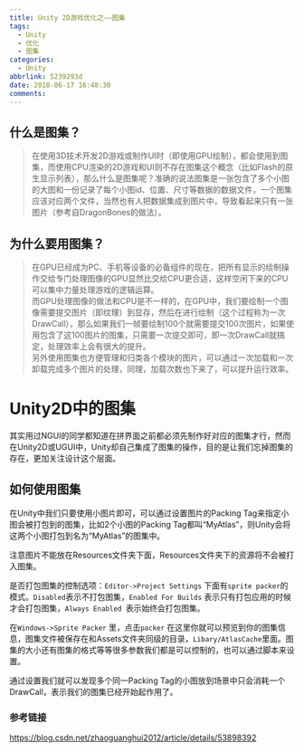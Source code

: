 ```yaml
---
title: Unity 2D游戏优化之——图集
tags:
  - Unity
  - 优化
  - 图集
categories:
  - Unity
abbrlink: 5239293d
date: 2018-06-17 16:48:30
comments:
---
```

## 什么是图集？
> 在使用3D技术开发2D游戏或制作UI时（即使用GPU绘制），都会使用到图集，而使用CPU渲染的2D游戏和UI则不存在图集这个概念（比如Flash的原生显示列表），那么什么是图集呢？<!-- more -->准确的说法图集是一张包含了多个小图的大图和一份记录了每个小图id、位置、尺寸等数据的数据文件，一个图集应该对应两个文件，当然也有人把数据集成到图片中，导致看起来只有一张图片（参考自DragonBones的做法）。
## 为什么要用图集？
> 在GPU已经成为PC、手机等设备的必备组件的现在，把所有显示的绘制操作交给专门处理图像的GPU显然比交给CPU更合适，这样空闲下来的CPU可以集中力量处理游戏的逻辑运算。  
而GPU处理图像的做法和CPU是不一样的，在GPU中，我们要绘制一个图像需要提交图片（即纹理）到显存，然后在进行绘制（这个过程称为一次DrawCall），那么如果我们一帧要绘制100个就需要提交100次图片，如果使用包含了这100图片的图集，只需要一次提交即可，即一次DrawCall就搞定，处理效率上会有很大的提升。  
另外使用图集也方便管理和归类各个模块的图片，可以通过一次加载和一次卸载完成多个图片的处理，同理，加载次数也下来了，可以提升运行效率。  

# Unity2D中的图集
其实用过NGUI的同学都知道在拼界面之前都必须先制作好对应的图集才行，然而在Unity2D或UGUI中，Unity却自己集成了图集的操作，目的是让我们忘掉图集的存在，更加关注设计这个层面。

## 如何使用图集
在Unity中我们只要使用小图片即可，可以通过设置图片的Packing Tag来指定小图会被打包到的图集，比如2个小图的Packing Tag都叫“MyAtlas”，则Unity会将这两个小图打包到名为“MyAtlas”的图集中。

注意图片不能放在Resources文件夹下面，Resources文件夹下的资源将不会被打入图集。

是否打包图集的控制选项：`Editor->Project Settings` 下面有`sprite packer`的模式。`Disabled`表示不打包图集，`Enabled For Builds` 表示只有打包应用的时候才会打包图集，`Always Enabled `表示始终会打包图集。

在`Windows->Sprite Packer` 里，点击`packer` 在这里你就可以预览到你的图集信息，图集文件被保存在和Assets文件夹同级的目录，`Libary/AtlasCache`里面。图集的大小还有图集的格式等等很多参数我们都是可以控制的，也可以通过脚本来设置。

通过设置我们就可以发现多个同一Packing Tag的小图放到场景中只会消耗一个DrawCall，表示我们的图集已经开始起作用了。
   

### 参考链接
https://blog.csdn.net/zhaoguanghui2012/article/details/53898392